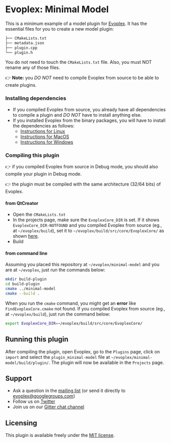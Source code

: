 # Evoplex: Minimal Model

This is a minimum example of a model plugin for [Evoplex](https://evoplex.github.io). It has the essential files for you to create a new model plugin:
``` bash
├── CMakeLists.txt
├── metadata.json
├── plugin.cpp
└── plugin.h
```
You do not need to touch the `CMakeLists.txt` file. Also, you must NOT rename any of those files.

:point_right: **Note:** you *DO NOT* need to compile Evoplex from source to be able to create plugins.

### Installing dependencies
* If you compiled Evoplex from source, you already have all dependencies to compile a plugin and *DO NOT* have to install anything else.
* If you installed Evoplex from the binary packages, you will have to install the dependencies as follows:
    * [Instructions for Linux](https://github.com/evoplex/evoplex/wiki/Building-on-Linux#installing-dependencies)
    * [Instructions for MacOS](https://github.com/evoplex/evoplex/wiki/Building-on-MacOS#installing-dependencies)
    * [Instructions for Windows](https://github.com/evoplex/evoplex/wiki/Building-on-Windows#installing-dependencies)

### Compiling this plugin

:point_right: if you compiled Evoplex from source in Debug mode, you should also compile your plugin in Debug mode.

:point_right: the plugin must be compiled with the same architecture (32/64 bits) of Evoplex.

#### from QtCreator
* Open the `CMakeLists.txt`
* In the projects page, make sure the `EvoplexCore_DIR` is set. If it shows `EvoplexCore_DIR-NOTFOUND` and you compiled Evoplex from source (eg., at `~/evoplex/build`), set it to `~/evoplex/build/src/core/EvoplexCore/` as shown [here](https://i.imgur.com/hyKuFR3.png).
* Build

#### from command line
Assuming you placed this repository at `~/evoplex/minimal-model` and you are at `~/evoplex`, just run the commands below:
``` bash
mkdir build-plugin
cd build-plugin
cmake ../minimal-model
cmake --build .
```
When you run the `cmake` command, you might get an **error** like `FindEvoplexCore.cmake` not found. If you compiled Evoplex from source (eg., at `~/evoplex/build`), just run the command below:
``` bash
export EvoplexCore_DIR=~/evoplex/build/src/core/EvoplexCore/
```


## Running this plugin
After compiling the plugin, open Evoplex, go to the `Plugins` page, click on `import` and select the `plugin_minimal-model` file at `~/evoplex/minimal-model/build/plugin/`. The plugin will now be available in the `Projects` page.

## Support
- Ask a question in the [mailing list](https://groups.google.com/group/evoplex) (or send it directly to evoplex@googlegroups.com)
- Follow us on [Twitter](https://twitter.com/EvoplexMAS)
- Join us on our [Gitter chat channel](https://gitter.im/EvoplexMAS/evoplex)

## Licensing
This plugin is available freely under the [MIT license](https://opensource.org/licenses/MIT).
